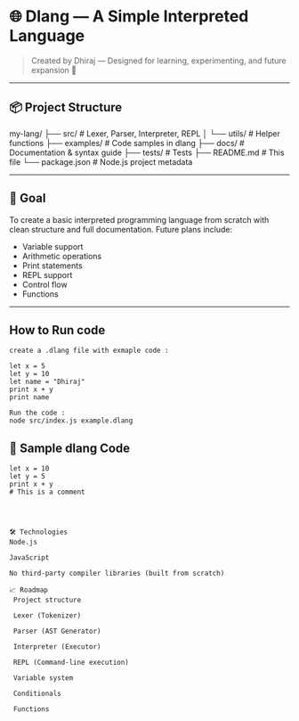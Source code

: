 # 🌐 Dlang — A Simple Interpreted Language

> Created by Dhiraj — Designed for learning, experimenting, and future expansion 🚀

---

## 📦 Project Structure

my-lang/
├── src/ # Lexer, Parser, Interpreter, REPL
│ └── utils/ # Helper functions
├── examples/ # Code samples in dlang
├── docs/ # Documentation & syntax guide
├── tests/ # Tests
├── README.md # This file
└── package.json # Node.js project metadata

---

## 🎯 Goal

To create a basic interpreted programming language from scratch with clean structure and full documentation. Future plans include:

- Variable support
- Arithmetic operations
- Print statements
- REPL support
- Control flow
- Functions

---

## How to Run code

```dlang
create a .dlang file with exmaple code :

let x = 5
let y = 10
let name = "Dhiraj"
print x + y
print name

Run the code :
node src/index.js example.dlang

```

## 📜 Sample dlang Code

```dlang
let x = 10
let y = 5
print x + y
# This is a comment




🛠️ Technologies
Node.js

JavaScript

No third-party compiler libraries (built from scratch)

📈 Roadmap
 Project structure

 Lexer (Tokenizer)

 Parser (AST Generator)

 Interpreter (Executor)

 REPL (Command-line execution)

 Variable system

 Conditionals

 Functions

```
